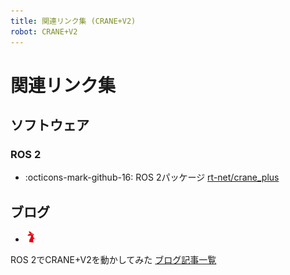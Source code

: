```yaml
---
title: 関連リンク集 (CRANE+V2)
robot: CRANE+V2
---
```

# 関連リンク集

## ソフトウェア

### ROS 2

- :octicons-mark-github-16: 
ROS 2パッケージ
[rt-net/crane_plus](https://github.com/rt-net/crane_plus)

## ブログ

- <img src='../img/rt-logo-32x32.png' alt='RT' width='18px'>
ROS 2でCRANE+V2を動かしてみた
[ブログ記事一覧](https://rt-net.jp/humanoid/archives/category/developer/crane-plus-v2-ros2)
